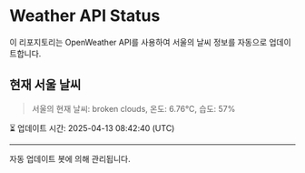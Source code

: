 
# Weather API Status

이 리포지토리는 OpenWeather API를 사용하여 서울의 날씨 정보를 자동으로 업데이트합니다.

## 현재 서울 날씨
> 서울의 현재 날씨: broken clouds, 온도: 6.76°C, 습도: 57%

⏳ 업데이트 시간: 2025-04-13 08:42:40 (UTC)

---
자동 업데이트 봇에 의해 관리됩니다.
